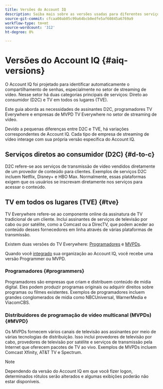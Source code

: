 ```yaml
---
title: Versões do Account IQ
description: Saiba mais sobre as versões usadas para diferentes serviços no Account IQ.
source-git-commit: cfcaa00ab05c99a64bcb0edfe5af60845a6769a9
workflow-type: tm+mt
source-wordcount: '312'
ht-degree: 0%

---
```


# Versões do Account IQ {#aiq-versions}

O Account IQ foi projetado para identificar automaticamente o compartilhamento de senhas, especialmente no setor de streaming de vídeo. Nesse setor há duas categorias principais de serviços: Direto ao consumidor (D2C) e TV em todos os lugares (TVE).

Este guia aborda as necessidades de assinantes D2C, programadores TV Everywhere e empresas de MVPD TV Everywhere no setor de streaming de vídeo.

Devido a pequenas diferenças entre D2C e TVE, há variações correspondentes de Account IQ. Cada tipo de empresa de streaming de vídeo interage com sua própria versão específica do Account IQ.

## Serviços diretos ao consumidor (D2C) {#d-to-c}

D2C refere-se aos serviços de transmissão de vídeo vendidos diretamente de um provedor de conteúdo para clientes. Exemplos de serviços D2C incluem Netflix, Disney+ e HBO Max. Normalmente, essas plataformas exigem que os usuários se inscrevam diretamente nos serviços para acessar o conteúdo.

## TV em todos os lugares (TVE) {#tve}

TV Everywhere refere-se ao componente online da assinatura de TV tradicional de um cliente. Inclui assinantes de serviços de televisão por cabo ou por satélite, como a Comcast ou a DirecTV, que podem aceder ao conteúdo desses fornecedores em linha através de várias plataformas de transmissão.

Existem duas versões do TV Everywhere: [Programadores](/help/accountiq/product-concepts.md#programmer-def) e [MVPDs](/help/accountiq/product-concepts.md#mvpd-def).

Quando você [integrado](/help/accountiq/get-started.md) sua organização ao Account IQ, você recebe uma versão Programmer ou MVPD.

### Programadores {#programmers}

Programadores são empresas que criam e distribuem conteúdo de mídia digital. Eles podem produzir programas originais ou adquirir direitos sobre programas ou filmes existentes. Exemplos de programadores incluem grandes conglomerados de mídia como NBCUniversal, WarnerMedia e ViacomCBS.

### Distribuidores de programação de vídeo multicanal (MVPDs) {#MVPD}

Os MVPDs fornecem vários canais de televisão aos assinantes por meio de várias tecnologias de distribuição. Isso inclui provedores de televisão por cabo, provedores de televisão por satélite e serviços de transmissão pela Internet que oferecem pacotes de TV ao vivo. Exemplos de MVPDs incluem Comcast Xfinity, AT&amp;T TV e Spectrum.

>[!NOTE]
>
> Dependendo da versão do Account IQ em que você fizer logon, determinados rótulos serão alterados e algumas exibições poderão não estar disponíveis.





